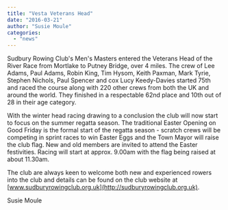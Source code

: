 ```yaml
---
title: "Vesta Veterans Head"
date: "2016-03-21"
author: "Susie Moule"
categories:
  - "news"
---
```


Sudbury Rowing Club's Men's Masters entered the Veterans Head of the River Race from Mortlake to Putney Bridge, over 4 miles. The crew of Lee Adams, Paul Adams, Robin King, Tim Hysom, Keith Paxman, Mark Tyrie, Stephen Nichols, Paul Spencer and cox Lucy Keedy-Davies started 75th and raced the course along with 220 other crews from both the UK and around the world. They finished in a respectable 62nd place and 10th out of 28 in their age category.

With the winter head racing drawing to a conclusion the club will now start to focus on the summer regatta season. The traditional Easter Opening on Good Friday is the formal start of the regatta season - scratch crews will be competing in sprint races to win Easter Eggs and the Town Mayor will raise the club flag. New and old members are invited to attend the Easter festivities. Racing will start at approx. 9.00am with the flag being raised at about 11.30am.

The club are always keen to welcome both new and experienced rowers into the club and details can be found on the club website at [www.sudburyrowingclub.org.uk](http://sudburyrowingclub.org.uk).

Susie Moule
